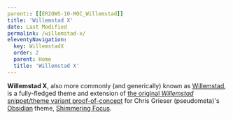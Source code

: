 ```yaml
---
parent:: [[ER2OWS-10-MOC_Willemstad]]
title: 'Willemstad X'
date: Last Modified 
permalink: /willemstad-x/
eleventyNavigation:
  key: WillemstadX
  order: 2
  parent: Home
  title: 'Willemstad X'
---
```


**Willemstad X**, also more commonly (and generically) known as <u>Willemstad</u>, is a fully-fledged theme and extension of [the original _Willemstad_ snippet/theme variant proof-of-concept](https://github.com/tingmelvin/willemstad) for Chris Grieser (pseudometa)'s [Obsidian](https://obsidian.md/) theme, [Shimmering Focus](https://github.com/chrisgrieser/shimmering-focus).


